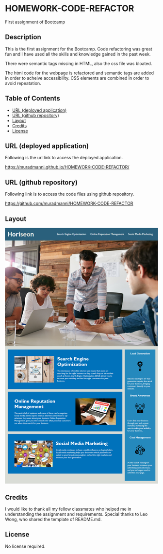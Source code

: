 # HOMEWORK-CODE-REFACTOR
First assignment of Bootcamp

## Description

This is the first assignment for the Bootcamp. Code refactoring was great fun and I have used all the skills and knowledge gained in the past week.

There were semantic tags missing in HTML, also the css file was bloated.

The html code for the webpage is refactored and semantic tags are added in order to acheive accessibility. CSS elements are combined in order to avoid repeatation.

## Table of Contents

- [URL (deployed application)](#url)
- [URL (github repository)](#urlrepo)
- [Layout](#layout)
- [Credits](#credits)
- [License](#license)

## URL (deployed application)<a name="url"></a>

Following is the url link to access the deployed application.

https://muradmanni.github.io/HOMEWORK-CODE-REFACTOR/

## URL (github repository)<a name="urlrepo"></a>

Following link is to access the code files using github repository.

https://github.com/muradmanni/HOMEWORK-CODE-REFACTOR

## Layout
   ![screenshot of the webpage](assets/images/website-screenshot.png)

## Credits

I would like to thank all my fellow classmates who helped me in understanding the assignment and requirements. Special thanks to Leo Wong, who shared the template of README.md.

## License

No license required.
